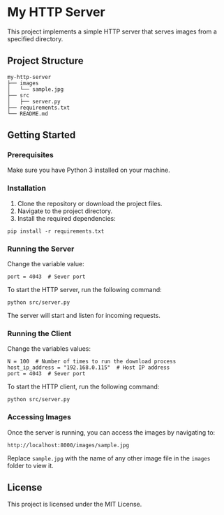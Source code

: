 # My HTTP Server

This project implements a simple HTTP server that serves images from a specified directory.

## Project Structure

```
my-http-server
├── images
│   └── sample.jpg
├── src
│   ├── server.py
├── requirements.txt
└── README.md
```

## Getting Started

### Prerequisites

Make sure you have Python 3 installed on your machine.

### Installation

1. Clone the repository or download the project files.
2. Navigate to the project directory.
3. Install the required dependencies:

```
pip install -r requirements.txt
```

### Running the Server

Change the variable value:
```
port = 4043  # Sever port
```
To start the HTTP server, run the following command:

```
python src/server.py
```

The server will start and listen for incoming requests.

### Running the Client

Change the variables values:
```
N = 100  # Number of times to run the download process
host_ip_address = "192.168.0.115"  # Host IP address
port = 4043  # Sever port
```

To start the HTTP client, run the following command:

```
python src/server.py
```


### Accessing Images

Once the server is running, you can access the images by navigating to:

```
http://localhost:8000/images/sample.jpg
```

Replace `sample.jpg` with the name of any other image file in the `images` folder to view it.

## License

This project is licensed under the MIT License.
